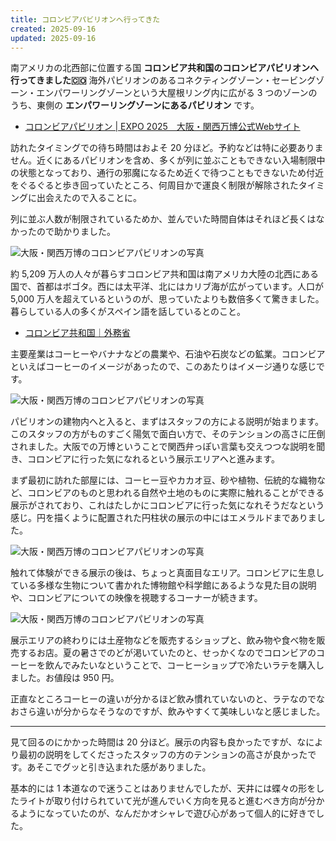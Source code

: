 ```yaml
---
title: コロンビアパビリオンへ行ってきた
created: 2025-09-16
updated: 2025-09-16
---
```


南アメリカの北西部に位置する国 **コロンビア共和国のコロンビアパビリオンへ行ってきました🇨🇴** 海外パビリオンのあるコネクティングゾーン・セービングゾーン・エンパワーリングゾーンという大屋根リング内に広がる 3 つのゾーンのうち、東側の **エンパワーリングゾーンにあるパビリオン** です。

- [コロンビアパビリオン | EXPO 2025　大阪・関西万博公式Webサイト](https://www.expo2025.or.jp/official-participant/colombia/)

訪れたタイミングでの待ち時間はおよそ 20 分ほど。予約などは特に必要ありません。近くにあるパビリオンを含め、多くが列に並ぶこともできない入場制限中の状態となっており、通行の邪魔になるため近くで待つこともできないため付近をぐるぐると歩き回っていたところ、何周目かで運良く制限が解除されたタイミングに出会えたので入ることに。

列に並ぶ人数が制限されているためか、並んでいた時間自体はそれほど長くはなかったので助かりました。

![大阪・関西万博のコロンビアパビリオンの写真](a0ba01b5-c10e-457e-6c9b-1b6de1854c00)

約 5,209 万人の人々が暮らすコロンビア共和国は南アメリカ大陸の北西にある国で、首都はボゴタ。西には太平洋、北にはカリブ海が広がっています。人口が 5,000 万人を超えているというのが、思っていたよりも数倍多くて驚きました。暮らしている人の多くがスペイン語を話しているとのこと。

- [コロンビア共和国｜外務省](https://www.mofa.go.jp/mofaj/area/colombia/)

主要産業はコーヒーやバナナなどの農業や、石油や石炭などの鉱業。コロンビアといえばコーヒーのイメージがあったので、このあたりはイメージ通りな感じです。

![大阪・関西万博のコロンビアパビリオンの写真](ed8d4d4c-eb83-4270-f2b3-3c78be18cd00)

パビリオンの建物内へと入ると、まずはスタッフの方による説明が始まります。このスタッフの方がものすごく陽気で面白い方で、そのテンションの高さに圧倒されました。大阪での万博ということで関西弁っぽい言葉も交えつつな説明を聞き、コロンビアに行った気になれるという展示エリアへと進みます。

まず最初に訪れた部屋には、コーヒー豆やカカオ豆、砂や植物、伝統的な織物など、コロンビアのものと思われる自然や土地のものに実際に触れることができる展示がされており、これはたしかにコロンビアに行った気になれそうだなという感じ。円を描くように配置された円柱状の展示の中にはエメラルドまでありました。

![大阪・関西万博のコロンビアパビリオンの写真](e3c63b81-6702-4c4a-830a-e402d4e45500)

触れて体験ができる展示の後は、ちょっと真面目なエリア。コロンビアに生息している多様な生物について書かれた博物館や科学館にあるような見た目の説明や、コロンビアについての映像を視聴するコーナーが続きます。

![大阪・関西万博のコロンビアパビリオンの写真](93c74a00-f2eb-4352-2e3d-c89218031700)

展示エリアの終わりには土産物などを販売するショップと、飲み物や食べ物を販売するお店。夏の暑さでのどが渇いていたのと、せっかくなのでコロンビアのコーヒーを飲んでみたいなということで、コーヒーショップで冷たいラテを購入しました。お値段は 950 円。

正直なところコーヒーの違いが分かるほど飲み慣れていないのと、ラテなのでなおさら違いが分からなそうなのですが、飲みやすくて美味しいなと感じました。

---

見て回るのにかかった時間は 20 分ほど。展示の内容も良かったですが、なにより最初の説明をしてくださったスタッフの方のテンションの高さが良かったです。あそこでグッと引き込まれた感がありました。

基本的には 1 本道なので迷うことはありませんでしたが、天井には蝶々の形をしたライトが取り付けられていて光が進んでいく方向を見ると進むべき方向が分かるようになっていたのが、なんだかオシャレで遊び心があって個人的に好きでした。
